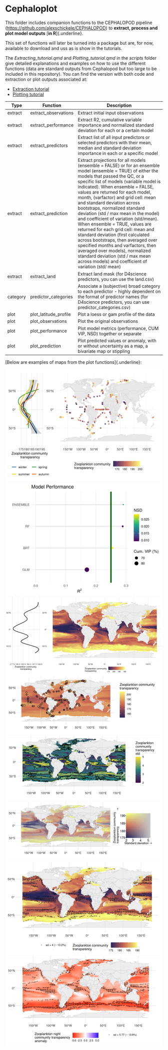 # Cephaloplot

This folder includes companion functions to the CEPHALOPOD pipeline (<https://github.com/alexschickele/CEPHALOPOD>) to **extract, process and plot model outputs** [**in R**]{.underline}.

This set of functions will later be turned into a package but are, for now, available to download and uss as is show in the tutorials.

The *Extracting_tutorial.qmd* and *Plotting_tutorial.qmd* in the *scripts* folder give detailed explanations and examples on how to use the different functions (data are standard outputs from Cephalopod but too large to be included in this repository). You can find the version with both code and extraction or plot outputs associated at:

-   [Extraction tutorial](https://virginiesonnet.github.io/Cephaloplot/scripts/extract_site/)
-   [Plotting tutorial](https://virginiesonnet.github.io/Cephaloplot/scripts/plot_site/)

| Type     | Function              | Description                                                                                                                                                                                                                                                                                                                                                                                                                                                                                                                                                                                                                                                                                                                                                                 |
|------------------|------------------|-----------------------------------|
| extract  | extract_observations  | Extract initial input observations                                                                                                                                                                                                                                                                                                                                                                                                                                                                                                                                                                                                                                                                                                                                          |
| extract  | extract_performance   | Extract R2, cumulative variable importance and normalized standard deviation for each or a certain model                                                                                                                                                                                                                                                                                                                                                                                                                                                                                                                                                                                                                                                                    |
| extract  | extract_predictors    | Extract list of all input predictors or selected predictors with their mean, median and standard deviation importance in each or a specific model                                                                                                                                                                                                                                                                                                                                                                                                                                                                                                                                                                                                                           |
| extract  | extract_prediction    | Extract projections for all models (ensemble = FALSE) or for an ensemble model (ensemble = TRUE) of either the models that passed the QC, or a specific list of models (variable model is indicated). When ensemble = FALSE, values are returned for each model, month, (varfactor) and grid cell: mean and standard deviation across bootstraps, normalized standard deviation (std / max mean in the model) and coefficient of variation (std/mean). When ensemble = TRUE, values are returned for each grid cell: mean and standard deviation (first calculated across bootstraps, then averaged over specified months and varfactors, then averaged over models), normalized standard deviation (std / max mean across models) and coefficient of variation (std/ mean) |
| extract  | extract_land          | Extract land mask (for D4science predictors, you can use the land.csv)                                                                                                                                                                                                                                                                                                                                                                                                                                                                                                                                                                                                                                                                                                      |
| category | predictor_categories  | Associate a (subjective) broad category to each predictor - highly dependent on the format of predictor names (for D4science predictors, you can use predictor_categories.csv)                                                                                                                                                                                                                                                                                                                                                                                                                                                                                                                                                                                              |
| plot     | plot_latitude_profile | Plot a loess or gam profile of the data                                                                                                                                                                                                                                                                                                                                                                                                                                                                                                                                                                                                                                                                                                                                     |
| plot     | plot_observations     | Plot the original observations                                                                                                                                                                                                                                                                                                                                                                                                                                                                                                                                                                                                                                                                                                                                              |
| plot     | plot_performance      | Plot model metrics (performance, CUM VIP, NSD) together or separate                                                                                                                                                                                                                                                                                                                                                                                                                                                                                                                                                                                                                                                                                                         |
| plot     | plot_prediction       | Plot predicted values or anomaly, with or without uncertainty as a map, a bivariate map or stippling                                                                                                                                                                                                                                                                                                                                                                                                                                                                                                                                                                                                                                                                        |

[Below are examples of maps from the plot functions]{.underline}:

![](figures/observations+profile.png) ![](figures/model_performance.png) ![](figures/prediction+profile.png) ![](figures/observations+prediction.png) ![](figures/std+contour.png) ![](figures/bivarmap.png) ![](figures/stippling.png) ![](figures/anomaly.png)
